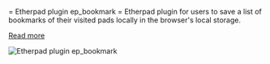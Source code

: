 = Etherpad plugin ep_bookmark =
Etherpad plugin for users to save a list of bookmarks of their visited pads locally in the browser's local storage.

[Read more](https://github.com/Gared/ep_bookmark/wiki)

![Etherpad plugin ep_bookmark](http://www.stefans-entwicklerecke.de/wp-content/uploads/2015/01/screenshot_ep_bookmark.png)
